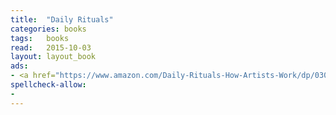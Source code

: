 ```yaml
---
title:  "Daily Rituals"
categories: books
tags:	books
read:	2015-10-03
layout: layout_book
ads:
- <a href="https://www.amazon.com/Daily-Rituals-How-Artists-Work/dp/0307273601/ref=as_li_ss_il?s=books&ie=UTF8&qid=1466060778&sr=1-1&keywords=Daily+Rituals&linkCode=li2&tag=wojcadamkoszh-20&linkId=fab35f51c94488b8d43703bd2009cd92" target="_blank"><img border="0" src="//ws-na.amazon-adsystem.com/widgets/q?_encoding=UTF8&ASIN=0307273601&Format=_SL160_&ID=AsinImage&MarketPlace=US&ServiceVersion=20070822&WS=1&tag=wojcadamkoszh-20" ></a><img src="//ir-na.amazon-adsystem.com/e/ir?t=wojcadamkoszh-20&l=li2&o=1&a=0307273601" width="1" height="1" border="0" alt="" style="border:none !important; margin:0px !important;" />
spellcheck-allow:
- 
---
```


